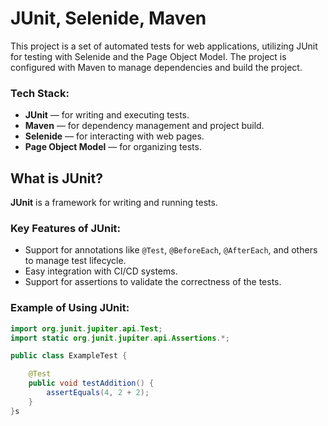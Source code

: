 # JUnit, Selenide, Maven

This project is a set of automated tests for web applications, utilizing JUnit for testing with Selenide and the Page Object Model. The project is configured with Maven to manage dependencies and build the project.

### Tech Stack:

- **JUnit** — for writing and executing tests.
- **Maven** — for dependency management and project build.
- **Selenide** — for interacting with web pages.
- **Page Object Model** — for organizing tests.

## What is JUnit?

**JUnit** is a framework for writing and running tests.

### Key Features of JUnit:
- Support for annotations like `@Test`, `@BeforeEach`, `@AfterEach`, and others to manage test lifecycle.
- Easy integration with CI/CD systems.
- Support for assertions to validate the correctness of the tests.

### Example of Using JUnit:

```java
import org.junit.jupiter.api.Test;
import static org.junit.jupiter.api.Assertions.*;

public class ExampleTest {

    @Test
    public void testAddition() {
        assertEquals(4, 2 + 2);
    }
}s
